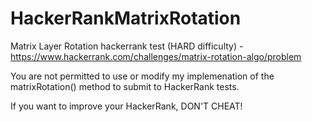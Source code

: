 # HackerRankMatrixRotation
Matrix Layer Rotation hackerrank test (HARD difficulty) - https://www.hackerrank.com/challenges/matrix-rotation-algo/problem

You are not permitted to use or modify my implemenation of the matrixRotation() method to submit to HackerRank tests.

If you want to improve your HackerRank, DON'T CHEAT!
